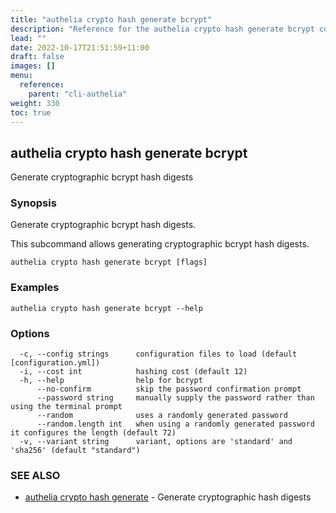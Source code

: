 ```yaml
---
title: "authelia crypto hash generate bcrypt"
description: "Reference for the authelia crypto hash generate bcrypt command."
lead: ""
date: 2022-10-17T21:51:59+11:00
draft: false
images: []
menu:
  reference:
    parent: "cli-authelia"
weight: 330
toc: true
---
```


## authelia crypto hash generate bcrypt

Generate cryptographic bcrypt hash digests

### Synopsis

Generate cryptographic bcrypt hash digests.

This subcommand allows generating cryptographic bcrypt hash digests.

```
authelia crypto hash generate bcrypt [flags]
```

### Examples

```
authelia crypto hash generate bcrypt --help
```

### Options

```
  -c, --config strings      configuration files to load (default [configuration.yml])
  -i, --cost int            hashing cost (default 12)
  -h, --help                help for bcrypt
      --no-confirm          skip the password confirmation prompt
      --password string     manually supply the password rather than using the terminal prompt
      --random              uses a randomly generated password
      --random.length int   when using a randomly generated password it configures the length (default 72)
  -v, --variant string      variant, options are 'standard' and 'sha256' (default "standard")
```

### SEE ALSO

* [authelia crypto hash generate](authelia_crypto_hash_generate.md)	 - Generate cryptographic hash digests

